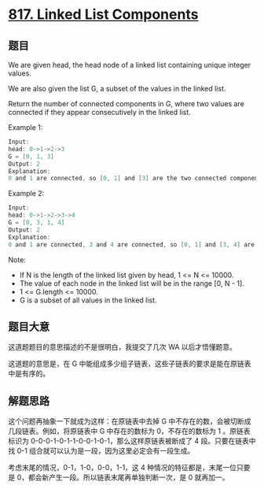 # [817. Linked List Components](https://leetcode.com/problems/linked-list-components/)

## 题目

We are given head, the head node of a linked list containing unique integer values.

We are also given the list G, a subset of the values in the linked list.

Return the number of connected components in G, where two values are connected if they appear consecutively in the linked list.

Example 1:

```c
Input: 
head: 0->1->2->3
G = [0, 1, 3]
Output: 2
Explanation: 
0 and 1 are connected, so [0, 1] and [3] are the two connected components.
```

Example 2:

```c
Input: 
head: 0->1->2->3->4
G = [0, 3, 1, 4]
Output: 2
Explanation: 
0 and 1 are connected, 3 and 4 are connected, so [0, 1] and [3, 4] are the two connected components.
```

Note:

- If N is the length of the linked list given by head, 1 <= N <= 10000.
- The value of each node in the linked list will be in the range [0, N - 1].
- 1 <= G.length <= 10000.
- G is a subset of all values in the linked list.



## 题目大意

这道题题目的意思描述的不是很明白，我提交了几次 WA 以后才悟懂题意。

这道题的意思是，在 G 中能组成多少组子链表，这些子链表的要求是能在原链表中是有序的。

## 解题思路

这个问题再抽象一下就成为这样：在原链表中去掉 G 中不存在的数，会被切断成几段链表。例如，将原链表中 G 中存在的数标为 0，不存在的数标为 1 。原链表标识为 0-0-0-1-0-1-1-0-0-1-0-1，那么这样原链表被断成了 4 段。只要在链表中找 0-1 组合就可以认为是一段，因为这里必定会有一段生成。

考虑末尾的情况，0-1，1-0，0-0，1-1，这 4 种情况的特征都是，末尾一位只要是 0，都会新产生一段。所以链表末尾再单独判断一次，是 0 就再加一。





